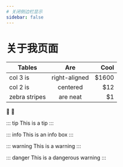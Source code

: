 ```yaml
---
# 关闭侧边栏显示
sidebar: false
---
```


# 关于我页面
| Tables        |      Are      |  Cool |
| ------------- | :-----------: | ----: |
| col 3 is      | right-aligned | $1600 |
| col 2 is      |   centered    |   $12 |
| zebra stripes |   are neat    |    $1 |

:tada: :100:

::: tip
This is a tip
:::

::: info
This is an info box
:::

::: warning
This is a warning
:::

::: danger
This is a dangerous warning
:::